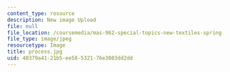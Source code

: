 ```yaml
---
content_type: resource
description: New image Upload
file: null
file_location: /coursemedia/mas-962-special-topics-new-textiles-spring-2010/40379a4121b5ee58532176e3083dd2dd_process.jpg
file_type: image/jpeg
resourcetype: Image
title: process.jpg
uid: 40379a41-21b5-ee58-5321-76e3083dd2dd
---
```


